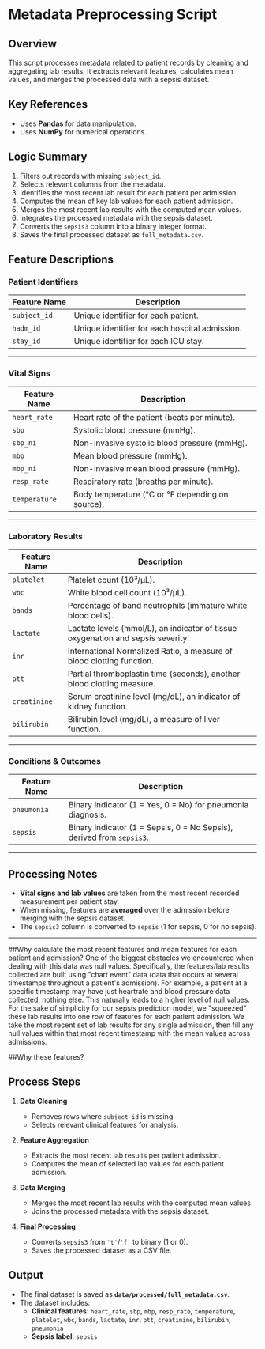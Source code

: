 # Metadata Preprocessing Script

## Overview
This script processes metadata related to patient records by cleaning and aggregating lab results. It extracts relevant features, calculates mean values, and merges the processed data with a sepsis dataset.

## Key References
- Uses **Pandas** for data manipulation.
- Uses **NumPy** for numerical operations.

## Logic Summary
1. Filters out records with missing `subject_id`.
2. Selects relevant columns from the metadata.
3. Identifies the most recent lab result for each patient per admission.
4. Computes the mean of key lab values for each patient admission.
5. Merges the most recent lab results with the computed mean values.
6. Integrates the processed metadata with the sepsis dataset.
7. Converts the `sepsis3` column into a binary integer format.
8. Saves the final processed dataset as `full_metadata.csv`.


## **Feature Descriptions**

### **Patient Identifiers**
| Feature Name | Description |
|-------------|------------|
| `subject_id` | Unique identifier for each patient. |
| `hadm_id` | Unique identifier for each hospital admission. |
| `stay_id` | Unique identifier for each ICU stay. |

---

### **Vital Signs**
| Feature Name | Description |
|-------------|------------|
| `heart_rate` | Heart rate of the patient (beats per minute). |
| `sbp` | Systolic blood pressure (mmHg). |
| `sbp_ni` | Non-invasive systolic blood pressure (mmHg). |
| `mbp` | Mean blood pressure (mmHg). |
| `mbp_ni` | Non-invasive mean blood pressure (mmHg). |
| `resp_rate` | Respiratory rate (breaths per minute). |
| `temperature` | Body temperature (°C or °F depending on source). |

---

### **Laboratory Results**
| Feature Name | Description |
|-------------|------------|
| `platelet` | Platelet count (10³/µL). |
| `wbc` | White blood cell count (10³/µL). |
| `bands` | Percentage of band neutrophils (immature white blood cells). |
| `lactate` | Lactate levels (mmol/L), an indicator of tissue oxygenation and sepsis severity. |
| `inr` | International Normalized Ratio, a measure of blood clotting function. |
| `ptt` | Partial thromboplastin time (seconds), another blood clotting measure. |
| `creatinine` | Serum creatinine level (mg/dL), an indicator of kidney function. |
| `bilirubin` | Bilirubin level (mg/dL), a measure of liver function. |

---

### **Conditions & Outcomes**
| Feature Name | Description |
|-------------|------------|
| `pneumonia` | Binary indicator (1 = Yes, 0 = No) for pneumonia diagnosis. |
| `sepsis` | Binary indicator (1 = Sepsis, 0 = No Sepsis), derived from `sepsis3`. |

---

## **Processing Notes**
- **Vital signs and lab values** are taken from the most recent recorded measurement per patient stay.
- When missing, features are **averaged** over the admission before merging with the sepsis dataset.
- The `sepsis3` column is converted to `sepsis` (1 for sepsis, 0 for no sepsis).

---

##Why calculate the most recent features and mean features for each patient and admission?
One of the biggest obstacles we encountered when dealing with this data was null values. Specifically, the features/lab results collected are built using "chart
event" data (data that occurs at several timestamps throughout a patient's admission). For example, a patient at a specific timestamp may have just heartrate
and blood pressure data collected, nothing else. This naturally leads to a higher level of null values. For the sake of simplicity for our sepsis
prediction model, we "squeezed" these lab results into one row of features for each patient admission. We take the most recent set of lab results for 
any single admission, then fill any null values within that most recent timestamp with the mean values across admissions.

##Why these features?



## Process Steps
1. **Data Cleaning**  
   - Removes rows where `subject_id` is missing.
   - Selects relevant clinical features for analysis.
   
2. **Feature Aggregation**  
   - Extracts the most recent lab results per patient admission.
   - Computes the mean of selected lab values for each patient admission.

3. **Data Merging**  
   - Merges the most recent lab results with the computed mean values.
   - Joins the processed metadata with the sepsis dataset.

4. **Final Processing**  
   - Converts `sepsis3` from `'t'`/`'f'` to binary (1 or 0).
   - Saves the processed dataset as a CSV file.

## Output
- The final dataset is saved as **`data/processed/full_metadata.csv`**.
- The dataset includes:
  - **Clinical features**: `heart_rate`, `sbp`, `mbp`, `resp_rate`, `temperature`, `platelet`, `wbc`, `bands`, `lactate`, `inr`, `ptt`, `creatinine`, `bilirubin`, `pneumonia`
  - **Sepsis label**: `sepsis`



